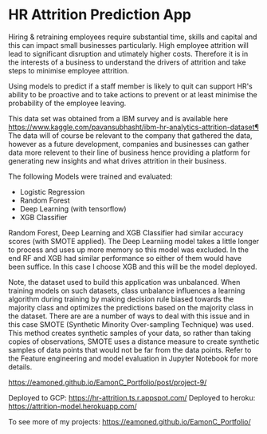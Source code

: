 # HR Attrition Prediction App

Hiring & retraining employees require substantial time, skills and capital and this can impact small businesses particularly. High employee attrition will lead to significant disruption and utimately higher costs. Therefore it is in the interests of a business to understand the drivers of attrition and take steps to minimise employee attrition.

Using models to predict if a staff member is likely to quit can support HR's ability to be proactive and to take actions to prevent or at least minimise the probability of the employee leaving.

This data set was obtained from a IBM survey and is available here https://www.kaggle.com/pavansubhasht/ibm-hr-analytics-attrition-dataset¶
The data will of course be relevant to the company that gathered the data, however as a future development, companies and businesses can gather data more relevent to their line of business hence providing a platform for generating new insights and what drives attrition in their business.

The following Models were trained and evaluated:
- Logistic Regression
- Random Forest
- Deep Learning (with tensorflow)
- XGB Classifier

Random Forest, Deep Learning and XGB Classifier had similar accuracy scores (with SMOTE applied). The Deep Learniing model takes a little longer to process and uses up more memory so this model was excluded. In the end RF and XGB had similar performance so either of them would have been suffice. In this case I choose XGB and this will be the model deployed.

Note, the dataset used to build this application was unbalanced. When training models on such datasets, class unbalance influences a learning algorithm during training by making decision rule biased towards the majority class and optimizes the predictions based on the majority class in the dataset. There are are a number of ways to deal with this issue and in this case SMOTE (Synthetic Minority Over-sampling Technique) was used. This method creates synthetic samples of your data, so rather than taking copies of observations, SMOTE uses a distance measure to create synthetic samples of data points that would not be far from the data points. Refer to the Feature engineering and model evaluation in Jupyter Notebook for more details.

https://eamoned.github.io/EamonC_Portfolio/post/project-9/

Deployed to GCP: https://hr-attrition.ts.r.appspot.com/
Deployed to heroku: https://attrition-model.herokuapp.com/

To see more of my projects: https://eamoned.github.io/EamonC_Portfolio/
